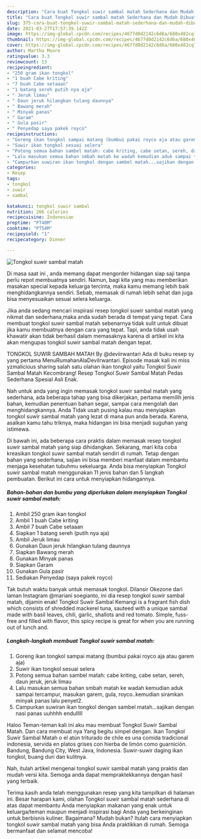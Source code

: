 ```yaml
---
description: "Cara buat Tongkol suwir sambal matah Sederhana dan Mudah Dibuat"
title: "Cara buat Tongkol suwir sambal matah Sederhana dan Mudah Dibuat"
slug: 375-cara-buat-tongkol-suwir-sambal-matah-sederhana-dan-mudah-dibuat
date: 2021-03-27T17:57:39.142Z
image: https://img-global.cpcdn.com/recipes/4677d0d2142c6d6a/680x482cq70/tongkol-suwir-sambal-matah-foto-resep-utama.jpg
thumbnail: https://img-global.cpcdn.com/recipes/4677d0d2142c6d6a/680x482cq70/tongkol-suwir-sambal-matah-foto-resep-utama.jpg
cover: https://img-global.cpcdn.com/recipes/4677d0d2142c6d6a/680x482cq70/tongkol-suwir-sambal-matah-foto-resep-utama.jpg
author: Martha Moore
ratingvalue: 3.3
reviewcount: 13
recipeingredient:
- "250 gram ikan tongkol"
- "1 buah Cabe kriting"
- "7 buah Cabe setaaan"
- "1 batang sereh putih nya aja"
- " Jeruk limau"
- " Daun jeruk hilangkan tulang daunnya"
- " Bawang merah"
- " Minyak panas"
- " Garam"
- " Gula pasir"
- " Penyedap saya pakek royco"
recipeinstructions:
- "Goreng ikan tongkol sampai matang (bumbui pakai royco aja atau garem aja)"
- "Suwir ikan tongkol sesuai selera"
- "Potong semua bahan sambel matah: cabe kriting, cabe setan, sereh, daun jeruk, jeruk limau"
- "Lalu masukan semua bahan smbah matah ke wadah kemudian aduk sampai tercampur, masukan garem, gula, royco..kemudian siramkan minyak panas lalu penyet2."
- "Campurkan suwiran ikan tongkol dengan sambel matah...sajikan dengan nasi panas uuhhhh endulllll"
categories:
- Resep
tags:
- tongkol
- suwir
- sambal

katakunci: tongkol suwir sambal 
nutrition: 266 calories
recipecuisine: Indonesian
preptime: "PT40M"
cooktime: "PT54M"
recipeyield: "1"
recipecategory: Dinner

---
```



![Tongkol suwir sambal matah](https://img-global.cpcdn.com/recipes/4677d0d2142c6d6a/680x482cq70/tongkol-suwir-sambal-matah-foto-resep-utama.jpg)

Di masa  saat ini , anda memang dapat mengorder hidangan siap saji tanpa perlu repot membuatnya sendiri. Namun, bagi kita yang mau memberikan masakan special kepada keluarga tercinta, maka kamu memang lebih baik menghidangkannya sendiri. Sebab, memasak di rumah lebih sehat dan juga bisa menyesuaikan sesuai selera keluarga.

Jika anda sedang mencari inspirasi resep tongkol suwir sambal matah yang nikmat dan sederhana,maka anda sudah berada di tempat yang tepat. Cara membuat tongkol suwir sambal matah  sebenarnya tidak sulit untuk dibuat jika kamu membuatnya dengan cara yang tepat. Tapi, anda tidak usah khawatir akan tidak berhasil dalam memasaknya 
karena di artikel ini kita akan mengupas tongkol suwir sambal matah dengan tepat.  

TONGKOL SUWIR SAMBAH MATAH By @deviirwantari Ada di buku resep sy yang pertama MenuRumahanAlaDeviIrwantari. Episode masak kali ini miss yzmalicious sharing salah satu olahan ikan tongkol yaitu Tongkol Suwir Sambal Matah Kecombrang! Resep Tongkol Suwir Sambal Matah Pedas Sederhana Spesial Asli Enak.

Nah untuk anda yang ingin memasak tongkol suwir sambal matah yang sederhana, ada beberapa tahap yang bisa dikerjakan, pertama memilih jenis bahan, kemudian penentuan bahan segar, sampai cara mengolah dan menghidangkannya. Anda Tidak usah pusing kalau mau menyiapkan tongkol suwir sambal matah yang lezat di mana pun anda berada. Karena, asalkan kamu  tahu triknya, maka hidangan ini bisa menjadi suguhan yang istimewa.

Di bawah ini, ada beberapa cara praktis  dalam memasak resep tongkol suwir sambal matah yang siap dihidangkan. Sekarang, mari kita coba kreasikan tongkol suwir sambal matah sendiri di rumah. Tetap dengan bahan yang sederhana, sajian ini bisa memberi manfaat dalam membantu menjaga kesehatan tubuhmu sekeluarga. Anda bisa menyiapkan Tongkol suwir sambal matah menggunakan 11 jenis bahan dan 5 langkah pembuatan. Berikut ini cara untuk menyiapkan hidangannya.

<!--inarticleads1-->

##### Bahan-bahan dan bumbu yang diperlukan dalam menyiapkan Tongkol suwir sambal matah:

1. Ambil 250 gram ikan tongkol
1. Ambil 1 buah Cabe kriting
1. Ambil 7 buah Cabe setaaan
1. Siapkan 1 batang sereh (putih nya aja)
1. Ambil  Jeruk limau
1. Gunakan  Daun jeruk hilangkan tulang daunnya
1. Siapkan  Bawang merah
1. Gunakan  Minyak panas
1. Siapkan  Garam
1. Gunakan  Gula pasir
1. Sediakan  Penyedap (saya pakek royco)


Tak butuh waktu banyak untuk memasak tongkol. Dilansir Okezone dari laman Instagram @mariani soegianto, ini dia resep tongkol suwir sambal matah, dijamin enak! Tongkol Suwir Sambal Kemangi is a fragrant fish dish which consists of shredded mackerel tuna, sauteed with a unique sambal made with basil leaves, chili, garlic, shallots and red tomato. Simple, fuss-free and filled with flavor, this spicy recipe is great for when you are running out of lunch and. 

<!--inarticleads2-->

##### Langkah-langkah membuat Tongkol suwir sambal matah:

1. Goreng ikan tongkol sampai matang (bumbui pakai royco aja atau garem aja)
1. Suwir ikan tongkol sesuai selera
1. Potong semua bahan sambel matah: cabe kriting, cabe setan, sereh, daun jeruk, jeruk limau
1. Lalu masukan semua bahan smbah matah ke wadah kemudian aduk sampai tercampur, masukan garem, gula, royco..kemudian siramkan minyak panas lalu penyet2.
1. Campurkan suwiran ikan tongkol dengan sambel matah...sajikan dengan nasi panas uuhhhh endulllll


Haloo Teman-teman kali ini aku mau membuat Tongkol Suwir Sambal Matah. Dan cara membuat nya Yang begitu simpel dengan. Ikan Tongkol Suwir Sambal Matah o el atún triturado de chile es una comida tradicional indonesia, servida en platos grises con hierba de limón como guarnición. Bandung, Bandung City, West Java, Indonesia. Suwir-suwir daging ikan tongkol, buang duri dan kulitnya. 

Nah, itulah artikel mengenai  tongkol suwir sambal matah  yang praktis dan mudah versi kita. Semoga anda dapat mempraktekkannya dengan hasil yang terbaik. 

Terima kasih anda telah menggunakan resep yang kita tampilkan di halaman ini. Besar harapan kami, olahan  Tongkol suwir sambal matah sederhana di atas dapat membantu Anda menyiapkan makanan yang enak untuk keluarga/teman maupun menjadi inspirasi bagi Anda yang berkeinginan untuk berbisnis kuliner. Bagaimana? Mudah bukan? Itulah cara menyiapkan tongkol suwir sambal matah yang bisa Anda praktikkan di rumah. Semoga bermanfaat dan selamat mencoba!

